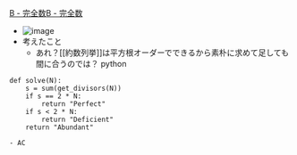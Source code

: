 
[B - 完全数](https://atcoder.jp/contests/arc026/tasks/arc026_2)[B - 完全数](https://atcoder.jp/contests/arc026/tasks/arc026_2)
- ![image](https://gyazo.com/3ce26f4ee4e9e40a944a3ec5ac30aee4/thumb/1000)
- 考えたこと
    - あれ？[[約数列挙]]は平方根オーダーでできるから素朴に求めて足しても間に合うのでは？
python

```
def solve(N):
    s = sum(get_divisors(N))
    if s == 2 * N:
        return "Perfect"
    if s < 2 * N:
        return "Deficient"
    return "Abundant"
```

    - AC